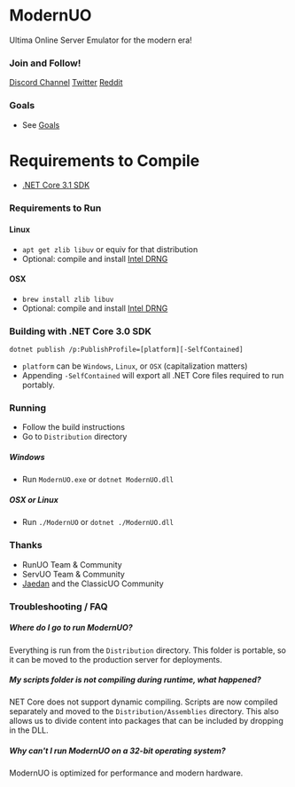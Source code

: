 ModernUO
=====

Ultima Online Server Emulator for the modern era!

### Join and Follow!
[Discord Channel](https://discord.gg/VdyCpjQ)
[Twitter](https://www.twitter.com/modernuo)
[Reddit](https://www.reddit.com/r/modernuo)

### Goals
- See [Goals](./GOALS.md)

# Requirements to Compile
- [.NET Core 3.1 SDK](https://dotnet.microsoft.com/download/dotnet-core/3.0)

### Requirements to Run

#### Linux
- `apt get zlib libuv` or equiv for that distribution
- Optional: compile and install [Intel DRNG](https://github.com/modernuo/libdrng)
#### OSX
- `brew install zlib libuv`
- Optional: compile and install [Intel DRNG](https://github.com/modernuo/libdrng)

### Building with .NET Core 3.0 SDK
`dotnet publish /p:PublishProfile=[platform][-SelfContained]`
- `platform` can be `Windows`, `Linux`, or `OSX` (capitalization matters)
- Appending `-SelfContained` will export all .NET Core files required to run portably.

### Running
- Follow the build instructions
- Go to `Distribution` directory

##### Windows
- Run `ModernUO.exe` or `dotnet ModernUO.dll`

##### OSX or Linux
- Run `./ModernUO` or `dotnet ./ModernUO.dll`

### Thanks
- RunUO Team & Community
- ServUO Team & Community
- [Jaedan](https://github.com/jaedan) and the ClassicUO Community

### Troubleshooting / FAQ

##### Where do I go to run ModernUO?
Everything is run from the `Distribution` directory.
This folder is portable, so it can be moved to the production server for deployments.

##### My scripts folder is not compiling during runtime, what happened?
NET Core does not support dynamic compiling. Scripts are now compiled separately and moved to the `Distribution/Assemblies` directory.
This also allows us to divide content into packages that can be included by dropping in the DLL.

##### Why can't I run ModernUO on a 32-bit operating system?
ModernUO is optimized for performance and modern hardware.

